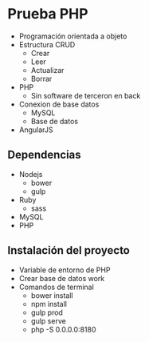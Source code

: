 # Prueba PHP
* Programación orientada a objeto
* Estructura CRUD
  * Crear
  * Leer
  * Actualizar
  * Borrar
* PHP
  * Sin software de terceron en back
* Conexion de base datos
  * MySQL
  * Base de datos
* AngularJS

## Dependencias
* Nodejs
  * bower
  * gulp
* Ruby
  * sass
* MySQL
* PHP

## Instalación del proyecto
* Variable de entorno de PHP
* Crear base de datos work
* Comandos de terminal
  * bower install
  * npm install
  * gulp prod
  * gulp serve
  * php -S 0.0.0.0:8180
